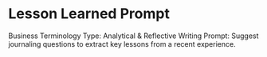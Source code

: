 # Lesson Learned Prompt

Business Terminology Type: Analytical & Reflective Writing
Prompt: Suggest journaling questions to extract key lessons from a recent experience.